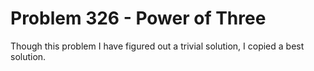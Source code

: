 # Problem 326 - Power of Three
Though this problem I have figured out a trivial solution, I copied a best solution.